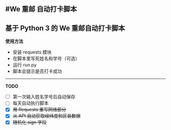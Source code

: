 #We 重邮 自动打卡脚本
------
基于 Python 3 的 We 重邮自动打卡脚本
------
**使用方法**
* 安装 requests 模块
* 在脚本里写死姓名和学号（可选）
* 运行 run.py
* 脚本会提示是否打卡成功

------
**TODO**
- [ ] 第一次输入姓名学号后自动保存
- [ ] 每天自动执行脚本
- [x] ~~用 Requests 重写网络部分~~
- [x] ~~从 API 自动获取经纬度和区县数据~~
- [X] ~~随机化 sign 字段~~
